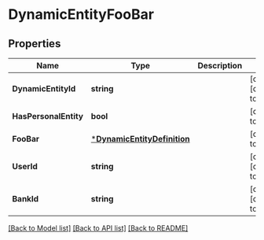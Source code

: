# DynamicEntityFooBar

## Properties
Name | Type | Description | Notes
------------ | ------------- | ------------- | -------------
**DynamicEntityId** | **string** |  | [optional] [default to null]
**HasPersonalEntity** | **bool** |  | [default to null]
**FooBar** | [***DynamicEntityDefinition**](DynamicEntityDefinition.md) |  | [default to null]
**UserId** | **string** |  | [optional] [default to null]
**BankId** | **string** |  | [optional] [default to null]

[[Back to Model list]](../README.md#documentation-for-models) [[Back to API list]](../README.md#documentation-for-api-endpoints) [[Back to README]](../README.md)


